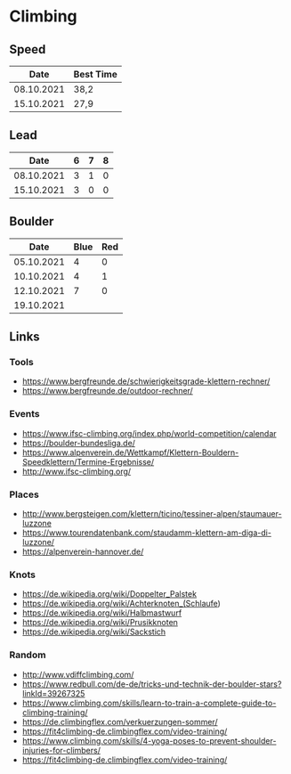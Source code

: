 # Climbing

## Speed

| Date       | Best Time |
|------------|-----------|
| 08.10.2021 | 38,2      |
| 15.10.2021 | 27,9      |

## Lead

| Date       | 6 | 7 | 8 |
|------------|---|---|---|
| 08.10.2021 | 3 | 1 | 0 |
| 15.10.2021 | 3 | 0 | 0 |

## Boulder

| Date       | Blue | Red |
|------------|------|-----|
| 05.10.2021 | 4    | 0   |
| 10.10.2021 | 4    | 1   |
| 12.10.2021 | 7    | 0   |
| 19.10.2021 |     |    |

## Links

### Tools

- <https://www.bergfreunde.de/schwierigkeitsgrade-klettern-rechner/>
- <https://www.bergfreunde.de/outdoor-rechner/>

### Events

- <https://www.ifsc-climbing.org/index.php/world-competition/calendar>
- <https://boulder-bundesliga.de/>
- <https://www.alpenverein.de/Wettkampf/Klettern-Bouldern-Speedklettern/Termine-Ergebnisse/>
- <http://www.ifsc-climbing.org/>

### Places

- <http://www.bergsteigen.com/klettern/ticino/tessiner-alpen/staumauer-luzzone>
- <https://www.tourendatenbank.com/staudamm-klettern-am-diga-di-luzzone/>
- <https://alpenverein-hannover.de/>

### Knots

- <https://de.wikipedia.org/wiki/Doppelter_Palstek>
- <https://de.wikipedia.org/wiki/Achterknoten_(Schlaufe>)
- <https://de.wikipedia.org/wiki/Halbmastwurf>
- <https://de.wikipedia.org/wiki/Prusikknoten>
- <https://de.wikipedia.org/wiki/Sackstich>

### Random

- <http://www.vdiffclimbing.com/>
- <https://www.redbull.com/de-de/tricks-und-technik-der-boulder-stars?linkId=39267325>
- <https://www.climbing.com/skills/learn-to-train-a-complete-guide-to-climbing-training/>
- <https://de.climbingflex.com/verkuerzungen-sommer/>
- <https://fit4climbing-de.climbingflex.com/video-training/>
- <https://www.climbing.com/skills/4-yoga-poses-to-prevent-shoulder-injuries-for-climbers/>
- <https://fit4climbing-de.climbingflex.com/video-training/>
